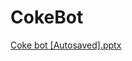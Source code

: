 # CokeBot
[Coke bot [Autosaved].pptx](https://github.com/coderraa/CokeBot/files/5331879/Coke.bot.Autosaved.pptx)
